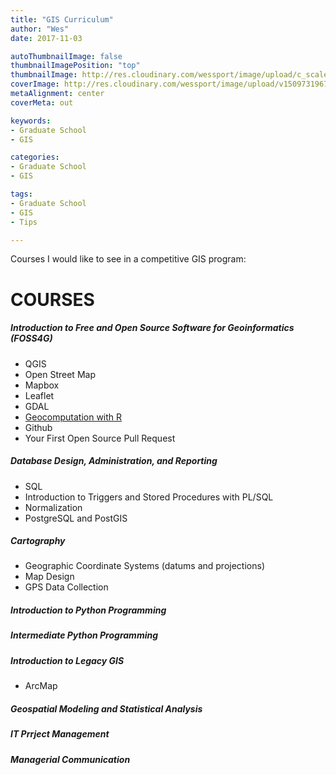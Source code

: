```yaml
---
title: "GIS Curriculum"
author: "Wes"
date: 2017-11-03

autoThumbnailImage: false
thumbnailImagePosition: "top"
thumbnailImage: http://res.cloudinary.com/wessport/image/upload/c_scale,h_236,w_750/v1509731967/forest_e3myyq.jpg
coverImage: http://res.cloudinary.com/wessport/image/upload/v1509731967/forest_e3myyq.jpg
metaAlignment: center
coverMeta: out

keywords:
- Graduate School
- GIS

categories:
- Graduate School
- GIS

tags:
- Graduate School
- GIS
- Tips

---
```


Courses I would like to see in a competitive GIS program:

<!--more-->

# COURSES #

##### Introduction to Free and Open Source Software for Geoinformatics (FOSS4G) #####
- QGIS
- Open Street Map
- Mapbox
- Leaflet
- GDAL
- [Geocomputation with R](https://geocompr.robinlovelace.net/index.html)
- Github
- Your First Open Source Pull Request

##### Database Design, Administration, and Reporting #####

- SQL
- Introduction to Triggers and Stored Procedures with PL/SQL
- Normalization
- PostgreSQL and PostGIS

##### Cartography #####
- Geographic Coordinate Systems (datums and projections)
- Map Design
- GPS Data Collection

##### Introduction to Python Programming #####


##### Intermediate Python Programming #####


##### Introduction to Legacy GIS #####
- ArcMap

##### Geospatial Modeling and Statistical Analysis #####


##### IT Prrject Management #####


##### Managerial Communication #####
